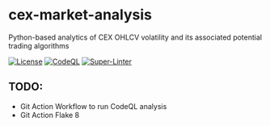 # cex-market-analysis
Python-based analytics of CEX OHLCV volatility and its associated potential trading algorithms

[![License](https://img.shields.io/badge/License-MIT-green.svg)](https://github.com/sebastien-tetaud/cex-market-analysis/tree/main/LICENSE)
[![CodeQL](https://github.com/sebastien-tetaud/cex-market-analysis/actions/workflows/codeql.yml/badge.svg)](https://github.com/sebastien-tetaud/cex-market-analysis/actions/workflows/codeql.yml)
[![Super-Linter](https://github.com/sebastien-tetaud/cex-market-analysis/actions/workflows/super-linter.yml/badge.svg)](https://github.com/sebastien-tetaud/cex-market-analysis/actions/workflows/super-linter.yml)



## TODO:

- Git Action Workflow to run CodeQL analysis
- Git Action Flake 8 